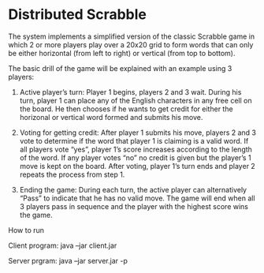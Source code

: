 # Distributed Scrabble

The system implements a simplified version of the classic Scrabble game in which 2 or more players
play over a 20x20 grid to form words that can only be either horizontal (from left to right) or vertical
(from top to bottom).

The basic drill of the game will be explained with an example using 3 players:

  1) Active player’s turn: Player 1 begins, players 2 and 3 wait. During his turn, player 1 can place
  any of the English characters in any free cell on the board. He then chooses if he wants to get
  credit for either the horizonal or vertical word formed and submits his move.

  2) Voting for getting credit: After player 1 submits his move, players 2 and 3 vote to determine
  if the word that player 1 is claiming is a valid word. If all players vote “yes”, player 1’s score
  increases according to the length of the word. If any player votes “no” no credit is given but
  the player’s 1 move is kept on the board. After voting, player 1’s turn ends and player 2
  repeats the process from step 1.

  3) Ending the game: During each turn, the active player can alternatively “Pass” to indicate that
  he has no valid move. The game will end when all 3 players pass in sequence and the player
  with the highest score wins the game.
  
How to run
  
Client program: java –jar client.jar

Server prgram: java –jar server.jar -p <port where the rmi registry will be created>
